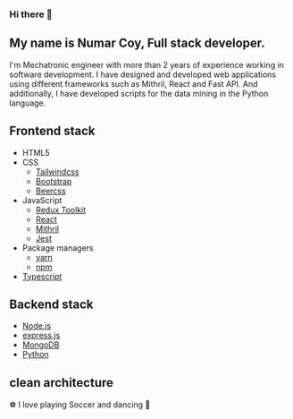 ### Hi there 👋
 
## My name is Numar Coy, Full stack developer.

I'm Mechatronic engineer with more than 2 years of experience working in software development. I have designed and developed web applications using different frameworks such as Mithril, React and Fast API. And additionally, I have developed scripts for the data mining in the Python language.

## Frontend stack

- HTML5
- CSS
  - [Tailwindcss](https://tailwindcss.com/)
  - [Bootstrap](https://getbootstrap.com/)
  - [Beercss](https://www.beercss.com/)
- JavaScript
  - [Redux Toolkit](https://redux-toolkit.js.org/)
  - [React](https://react.dev/)
  - [Mithril](https://mithril.js.org/)
  - [Jest](https://jestjs.io/)
- Package managers
  - [yarn](https://yarnpkg.com/)
  - [npm](https://www.npmjs.com/)
- [Typescript](https://www.typescriptlang.org/)


## Backend stack
- [Node.js](https://nodejs.org/es/)
- [express.js](https://expressjs.com/es/)
- [MongoDB](https://www.mongodb.com/es)
- [Python](https://www.python.org/)

## clean architecture

⚽ I love playing Soccer and dancing 🕺
